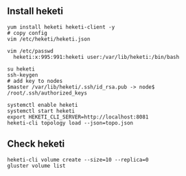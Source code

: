 Install heketi
---------------

    yum install heketi heketi-client -y
    # copy config  
    vim /etc/heketi/heketi.json

    vim /etc/passwd
      heketi:x:995:991:heketi user:/var/lib/heketi:/bin/bash  

    su heketi
    ssh-keygen
    # add key to nodes
    $master /var/lib/heketi/.ssh/id_rsa.pub -> node$ /root/.ssh/authorized_keys

    systemctl enable heketi
    systemctl start heketi
    export HEKETI_CLI_SERVER=http://localhost:8081
    heketi-cli topology load --json=topo.json

Check heketi
---------------

    heketi-cli volume create --size=10 --replica=0
    gluster volume list
